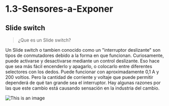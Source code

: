 # 1.3-Sensores-a-Exponer
## Slide switch

>¿Que es un Slide switch?

Un Slide switch o tambien conocido como un "interruptor deslizante" son tipos de conmutadores debido a la forma en que funcionan. Curiosamente, puede activarse y desactivarse mediante un control deslizante. Eso hace que sea más fácil encenderlo y apagarlo, o colocarlo entre diferentes selectores con los dedos. Puede funcionar con aproximadamente 0,1 A y 200 voltios. Pero la cantidad de corriente y voltaje que puede permitir dependerá de qué tan grande sea el interruptor. Hay algunas razones por las que este cambio está causando sensación en la industria del cambio.

![This is an image](https://www.electronicaembajadores.com/datos/fotos/articulos/grandes/it/it2a/it2ac22.jpg)

